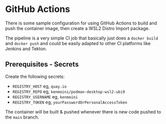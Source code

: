 # GitHub Actions

There is some sample configuration for using GitHub Actions to build and push the container image, then create a WSL2 Distro Import package.

The pipeline is a very simple CI job that basically just does a `docker build` and `docker push` and could be easily adapted to other CI platforms like Jenkins and Tekton.

## Prerequisites - Secrets

Create the following secrets:

- `REGISTRY_HOST` eg, `quay.io`
- `REGISTRY_REPO` eg, `kenmoini/podman-desktop-wsl2-ubi9`
- `REGISTRY_USERNAME` eg, `kenmoini`
- `REGISTRY_TOKEN` eg, `yourPasswordOrPersonalAccessToken`

The container will be built & pushed whenever there is new code pushed to the `main` branch.
